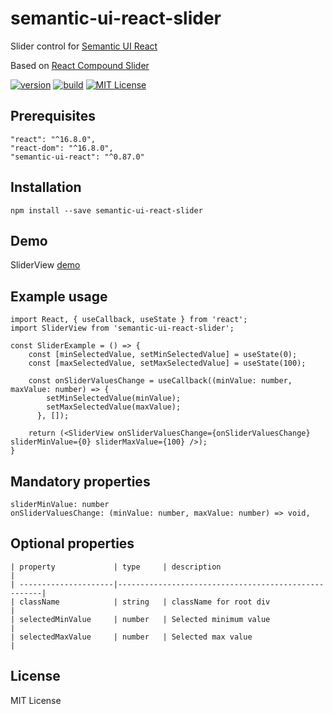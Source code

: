 # semantic-ui-react-slider
Slider control for [Semantic UI React]

Based on [React Compound Slider]

[![version][version-badge]][package]
[![build][build]][circleci]
[![MIT License][license-badge]][license]

## Prerequisites
    "react": "^16.8.0",
    "react-dom": "^16.8.0",
    "semantic-ui-react": "^0.87.0"

## Installation
    npm install --save semantic-ui-react-slider
    
## Demo
   SliderView [demo] 
    
## Example usage
    import React, { useCallback, useState } from 'react';
    import SliderView from 'semantic-ui-react-slider';
    
    const SliderExample = () => {
        const [minSelectedValue, setMinSelectedValue] = useState(0);
        const [maxSelectedValue, setMaxSelectedValue] = useState(100);
        
        const onSliderValuesChange = useCallback((minValue: number, maxValue: number) => {
            setMinSelectedValue(minValue);
            setMaxSelectedValue(maxValue);
          }, []);
       
        return (<SliderView onSliderValuesChange={onSliderValuesChange} sliderMinValue={0} sliderMaxValue={100} />);
    }
    

## Mandatory properties      
    sliderMinValue: number
    onSliderValuesChange: (minValue: number, maxValue: number) => void,
         
## Optional properties

    | property             | type     | description                              |
    | ---------------------|-----------------------------------------------------|
    | className            | string   | className for root div                   |    
    | selectedMinValue     | number   | Selected minimum value                   |
    | selectedMaxValue     | number   | Selected max value                       |

    
## License
MIT License

[license-badge]: https://img.shields.io/badge/license-MIT-green
[license]: https://github.com/pksilen/semantic-ui-react-slider/blob/master/LICENSE
[version-badge]: https://img.shields.io/npm/v/semantic-ui-react-slider.svg?style=flat-square
[package]: https://www.npmjs.com/package/semantic-ui-react-slider
[build]: https://img.shields.io/circleci/project/github/pksilen/semantic-ui-react-slider/master.svg?style=flat-square
[circleci]: https://circleci.com/gh/pksilen/semantic-ui-react-slider/tree/master
[demo]: https://pksilen.github.io/semantic-ui-react-slider/
[Semantic UI React]: https://react.semantic-ui.com/
[React Compound Slider]: https://github.com/sghall/react-compound-slider
